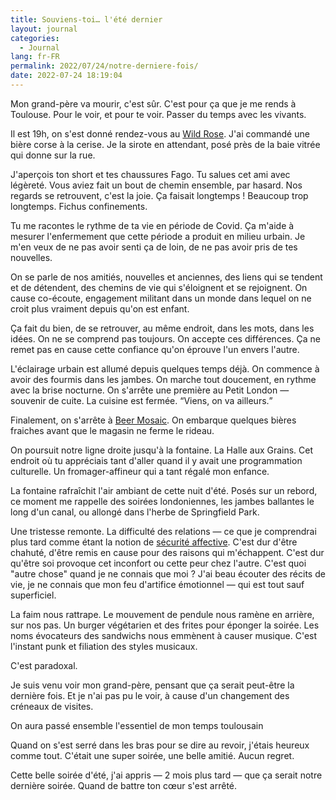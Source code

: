 ```yaml
---
title: Souviens-toi… l'été dernier
layout: journal
categories:
  - Journal
lang: fr-FR
permalink: 2022/07/24/notre-derniere-fois/
date: 2022-07-24 18:19:04
---
```


Mon grand-père va mourir, c'est sûr. C'est pour ça que je me rends à Toulouse. Pour le voir, et pour te voir. Passer du temps avec les vivants.

Il est 19h, on s'est donné rendez-vous au [Wild Rose](https://fr-fr.facebook.com/thewildrosetoulouse). J'ai commandé une bière corse à la cerise. Je la sirote en attendant, posé près de la baie vitrée qui donne sur la rue.

J'aperçois ton short et tes chaussures Fago. Tu salues cet ami avec légèreté. Vous aviez fait un bout de chemin ensemble, par hasard. Nos regards se retrouvent, c'est la joie. Ça faisait longtemps ! Beaucoup trop longtemps. Fichus confinements.

Tu me racontes le rythme de ta vie en période de Covid. Ça m'aide à mesurer l'enfermement que cette période a produit en milieu urbain. Je m'en veux de ne pas avoir senti ça de loin, de ne pas avoir pris de tes nouvelles.

On se parle de nos amitiés, nouvelles et anciennes, des liens qui se tendent et de détendent, des chemins de vie qui s'éloignent et se rejoignent. On cause co-écoute, engagement militant dans un monde dans lequel on ne croit plus vraiment depuis qu'on est enfant.

Ça fait du bien, de se retrouver, au même endroit, dans les mots, dans les idées. On ne se comprend pas toujours. On accepte ces différences. Ça ne remet pas en cause cette confiance qu'on éprouve l'un envers l'autre.

L'éclairage urbain est allumé depuis quelques temps déjà. On commence à avoir des fourmis dans les jambes. On marche tout doucement, en rythme avec la brise nocturne. On s'arrête une première au Petit London — souvenir de cuite. La cuisine est fermée. <q>Viens, on va ailleurs.</q>

Finalement, on s'arrête à [Beer Mosaic](https://fr-fr.facebook.com/beermosaic/). On embarque quelques bières fraiches avant que le magasin ne ferme le rideau.

On poursuit notre ligne droite jusqu'à la fontaine. La Halle aux Grains. Cet endroit où tu appréciais tant d'aller quand il y avait une programmation culturelle. Un fromager-affineur qui a tant régalé mon enfance.

La fontaine rafraîchit l'air ambiant de cette nuit d'été. Posés sur un rebord, ce moment me rappelle des soirées londoniennes, les jambes ballantes le long d'un canal, ou allongé dans l'herbe de Springfield Park.

Une tristesse remonte. La difficulté des relations — ce que je comprendrai plus tard comme étant la notion de [sécurité affective](/2021/12/25/instabilite-affective/). C'est dur d'être chahuté, d'être remis en cause pour des raisons qui m'échappent. C'est dur qu'être soi provoque cet inconfort ou cette peur chez l'autre. C'est quoi "autre chose" quand je ne connais que moi ? J'ai beau écouter des récits de vie, je ne connais que mon feu d'artifice émotionnel — qui est tout sauf superficiel.

La faim nous rattrape. Le mouvement de pendule nous ramène en arrière, sur nos pas. Un burger végétarien et des frites pour éponger la soirée. Les noms évocateurs des sandwichs nous emmènent à causer musique. C'est l'instant punk et filiation des styles musicaux.

C'est paradoxal.

Je suis venu voir mon grand-père, pensant que ça serait peut-être la dernière fois. Et je n'ai pas pu le voir, à cause d'un changement des créneaux de visites.

On aura passé ensemble l'essentiel de mon temps toulousain

Quand on s'est serré dans les bras pour se dire au revoir, j'étais heureux comme tout. C'était une super soirée, une belle amitié. Aucun regret.

Cette belle soirée d'été, j'ai appris — 2 mois plus tard — que ça serait notre dernière soirée. Quand de battre ton cœur s'est arrêté.